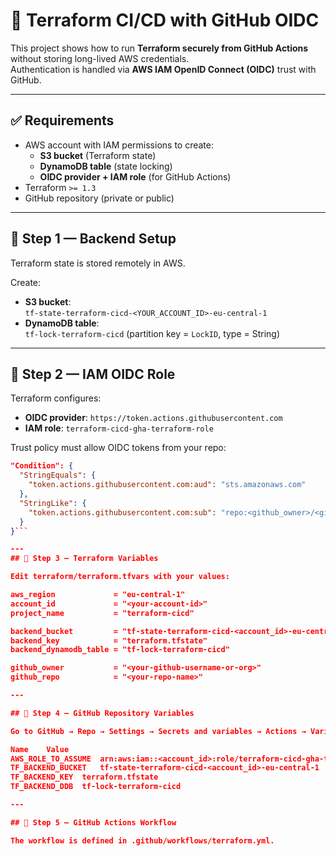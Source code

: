 

# 🚀 Terraform CI/CD with GitHub OIDC

This project shows how to run **Terraform securely from GitHub Actions** without storing long-lived AWS credentials.  
Authentication is handled via **AWS IAM OpenID Connect (OIDC)** trust with GitHub.

---

## ✅ Requirements

- AWS account with IAM permissions to create:
  - **S3 bucket** (Terraform state)
  - **DynamoDB table** (state locking)
  - **OIDC provider + IAM role** (for GitHub Actions)
- Terraform `>= 1.3`
- GitHub repository (private or public)

---

## 🔹 Step 1 — Backend Setup

Terraform state is stored remotely in AWS.

Create:
- **S3 bucket**:  
  `tf-state-terraform-cicd-<YOUR_ACCOUNT_ID>-eu-central-1`
- **DynamoDB table**:  
  `tf-lock-terraform-cicd` (partition key = `LockID`, type = String)

---

## 🔹 Step 2 — IAM OIDC Role

Terraform configures:
- **OIDC provider**: `https://token.actions.githubusercontent.com`
- **IAM role**: `terraform-cicd-gha-terraform-role`

Trust policy must allow OIDC tokens from your repo:

```json
"Condition": {
  "StringEquals": {
    "token.actions.githubusercontent.com:aud": "sts.amazonaws.com"
  },
  "StringLike": {
    "token.actions.githubusercontent.com:sub": "repo:<github_owner>/<github_repo>:*"
  }
}```

---
## 🔹 Step 3 — Terraform Variables

Edit terraform/terraform.tfvars with your values:

aws_region             = "eu-central-1"
account_id             = "<your-account-id>"
project_name           = "terraform-cicd"

backend_bucket         = "tf-state-terraform-cicd-<account_id>-eu-central-1"
backend_key            = "terraform.tfstate"
backend_dynamodb_table = "tf-lock-terraform-cicd"

github_owner           = "<your-github-username-or-org>"
github_repo            = "<your-repo-name>"

---

## 🔹 Step 4 — GitHub Repository Variables

Go to GitHub → Repo → Settings → Secrets and variables → Actions → Variables, and add:

Name	Value
AWS_ROLE_TO_ASSUME	arn:aws:iam::<account_id>:role/terraform-cicd-gha-terraform-role
TF_BACKEND_BUCKET	tf-state-terraform-cicd-<account_id>-eu-central-1
TF_BACKEND_KEY	terraform.tfstate
TF_BACKEND_DDB	tf-lock-terraform-cicd

---

## 🔹 Step 5 — GitHub Actions Workflow

The workflow is defined in .github/workflows/terraform.yml.







